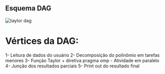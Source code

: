 ## Esquema DAG
![taylor dag](https://github.com/NicolasMack/Computacao-Paralela/assets/127933971/adcade19-7e5d-4970-9d76-facab840aab9)

# Vértices da DAG:
1- Leitura de dados do usuário
2- Decomposição do polinômio em tarefas menores
3- Função Taylor + diretiva pragma omp - Atividade em paralelo
4- Junção dos resultados parciais 
5- Print out do resultado final
